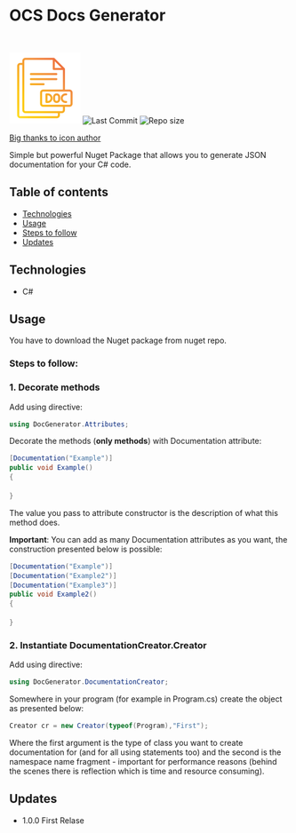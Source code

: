 # OCS Docs Generator
<br />

![Icon](./doc.png) ![Last Commit](https://img.shields.io/github/last-commit/ptakpiotr/ocsdocsgenerator) ![Repo size](https://img.shields.io/github/repo-size/ptakpiotr/ocsdocsgenerator)

[Big thanks to icon author](https://www.flaticon.com/premium-icon/doc_5730866?term=docs&page=2&position=23&page=2&position=23&related_id=5730866&origin=search)

Simple but powerful Nuget Package that allows you to generate JSON documentation for your C# code.

## Table of contents
* [Technologies](#technologies)
* [Usage](#usage)
* [Steps to follow](#steps-to-follow)
* [Updates](#updates)

## Technologies
* C#

## Usage
You have to download the Nuget package from nuget repo.

### Steps to follow:
### 1. Decorate methods

Add using directive:
```csharp
using DocGenerator.Attributes;
```

Decorate the methods (**only methods**) with Documentation attribute:
```csharp
[Documentation("Example")]
public void Example()
{

}
```

The value you pass to attribute constructor is the description of what this method does.

**Important**:
You can add as many Documentation attributes as you want, the construction presented below is possible:
```csharp
[Documentation("Example")]
[Documentation("Example2")]
[Documentation("Example3")]
public void Example2()
{

}
```

### 2. Instantiate DocumentationCreator.Creator

Add using directive:
```csharp
using DocGenerator.DocumentationCreator;
```

Somewhere in your program (for example in Program.cs) create the object as presented below:
```csharp
Creator cr = new Creator(typeof(Program),"First");
```
Where the first argument is the type of class you want to create documentation for (and for all using statements too) and the second is the namespace name fragment - important for performance reasons (behind the scenes there is reflection which is time and resource consuming).

## Updates
 * 1.0.0 First Relase
